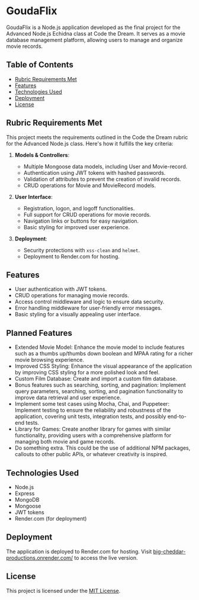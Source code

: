 # GoudaFlix

GoudaFlix is a Node.js application developed as the final project for the Advanced Node.js Echidna class at Code the Dream. It serves as a movie database management platform, allowing users to manage and organize movie records.

## Table of Contents
- [Rubric Requirements Met](#rubric-requirements-met)
- [Features](#features)
- [Technologies Used](#technologies-used)
- [Deployment](#deployment)
- [License](#license)

## Rubric Requirements Met

This project meets the requirements outlined in the Code the Dream rubric for the Advanced Node.js class. Here's how it fulfills the key criteria:

1. **Models & Controllers**:
   - Multiple Mongoose data models, including User and Movie-record.
   - Authentication using JWT tokens with hashed passwords.
   - Validation of attributes to prevent the creation of invalid records.
   - CRUD operations for Movie and MovieRecord models.

2. **User Interface**:
   - Registration, logon, and logoff functionalities.
   - Full support for CRUD operations for movie records.
   - Navigation links or buttons for easy navigation.
   - Basic styling for improved user experience.

3. **Deployment**:
   - Security protections with `xss-clean` and `helmet`.
   - Deployment to Render.com for hosting.

## Features

- User authentication with JWT tokens.
- CRUD operations for managing movie records.
- Access control middleware and logic to ensure data security.
- Error handling middleware for user-friendly error messages.
- Basic styling for a visually appealing user interface.

## Planned Features

- Extended Movie Model: Enhance the movie model to include features such as a thumbs up/thumbs down boolean and MPAA rating for a richer movie browsing experience.
- Improved CSS Styling: Enhance the visual appearance of the application by improving CSS styling for a more polished look and feel.
- Custom Film Database: Create and import a custom film database.
- Bonus features such as searching, sorting, and pagination: Implement query parameters, searching, sorting, and pagination functionality to improve data retrieval and user experience.
- Implement some test cases using Mocha, Chai, and Puppeteer: Implement testing to ensure the reliability and robustness of the application, covering unit tests, integration tests, and possibly end-to-end tests.
- Library for Games: Create another library for games with similar functionality, providing users with a comprehensive platform for managing both movie and game records.
- Do something extra.  This could be the use of additional NPM packages, callouts to other public APIs, or whatever creativity is inspired.

## Technologies Used

- Node.js
- Express
- MongoDB
- Mongoose
- JWT tokens
- Render.com (for deployment)

## Deployment

The application is deployed to Render.com for hosting. Visit [big-cheddar-productions.onrender.com/](https://big-cheddar-productions.onrender.com/) to access the live version.

## License

This project is licensed under the [MIT License](LICENSE).